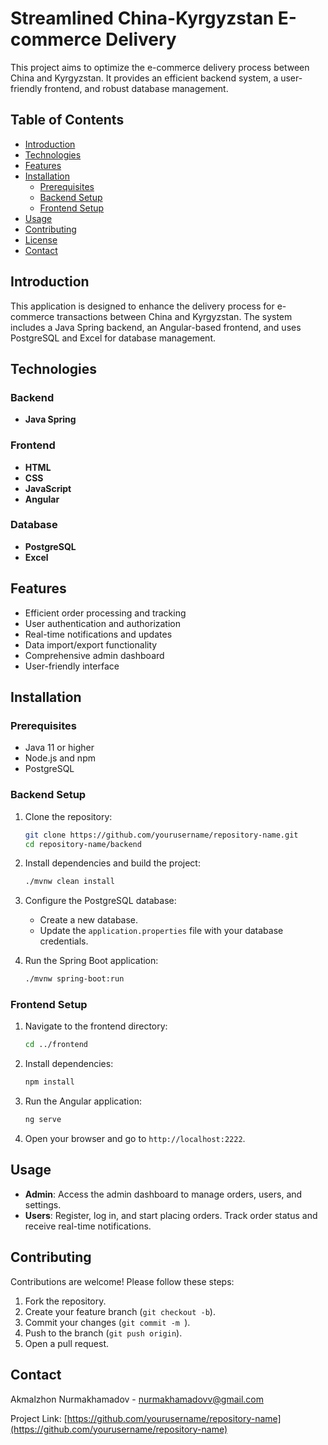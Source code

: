 # Streamlined China-Kyrgyzstan E-commerce Delivery

This project aims to optimize the e-commerce delivery process between China and Kyrgyzstan. It provides an efficient backend system, a user-friendly frontend, and robust database management.

## Table of Contents

- [Introduction](#introduction)
- [Technologies](#technologies)
- [Features](#features)
- [Installation](#installation)
  - [Prerequisites](#prerequisites)
  - [Backend Setup](#backend-setup)
  - [Frontend Setup](#frontend-setup)
- [Usage](#usage)
- [Contributing](#contributing)
- [License](#license)
- [Contact](#contact)

## Introduction

This application is designed to enhance the delivery process for e-commerce transactions between China and Kyrgyzstan. The system includes a Java Spring backend, an Angular-based frontend, and uses PostgreSQL and Excel for database management.

## Technologies

### Backend
- **Java Spring**

### Frontend
- **HTML**
- **CSS**
- **JavaScript**
- **Angular**

### Database
- **PostgreSQL**
- **Excel**

## Features

- Efficient order processing and tracking
- User authentication and authorization
- Real-time notifications and updates
- Data import/export functionality
- Comprehensive admin dashboard
- User-friendly interface

## Installation

### Prerequisites

- Java 11 or higher
- Node.js and npm
- PostgreSQL

### Backend Setup

1. Clone the repository:
    ```sh
    git clone https://github.com/yourusername/repository-name.git
    cd repository-name/backend
    ```

2. Install dependencies and build the project:
    ```sh
    ./mvnw clean install
    ```

3. Configure the PostgreSQL database:
    - Create a new database.
    - Update the `application.properties` file with your database credentials.

4. Run the Spring Boot application:
    ```sh
    ./mvnw spring-boot:run
    ```

### Frontend Setup

1. Navigate to the frontend directory:
    ```sh
    cd ../frontend
    ```

2. Install dependencies:
    ```sh
    npm install
    ```

3. Run the Angular application:
    ```sh
    ng serve
    ```

4. Open your browser and go to `http://localhost:2222`.

## Usage

- **Admin**: Access the admin dashboard to manage orders, users, and settings.
- **Users**: Register, log in, and start placing orders. Track order status and receive real-time notifications.

## Contributing

Contributions are welcome! Please follow these steps:

1. Fork the repository.
2. Create your feature branch (`git checkout -b`).
3. Commit your changes (`git commit -m `).
4. Push to the branch (`git push origin`).
5. Open a pull request.



## Contact

Akmalzhon Nurmakhamadov - [nurmakhamadovv@gmail.com](mailto:nurmakhamadovv@gmail.com)

Project Link: [https://github.com/yourusername/repository-name](https://github.com/yourusername/repository-name)
